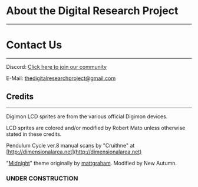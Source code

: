 # About the Digital Research Project
-----

# Contact Us
-----
Discord: [Click here to join our community](https://discord.gg/2Hu2AVT)

E-Mail: [thedigitalresearchproject@gmail.com](thedigitalresearchproject@gmail.com)

## Credits
-----
Digimon LCD sprites are from the various official Digimon devices.

LCD sprites are colored and/or modified by Robert Mato unless otherwise stated in these credits.

Pendulum Cycle ver.8 manual scans by "Cruithne" at [http://dimensionalarea.net](http://dimensionalarea.net)

"[Midnight](https://pages-themes.github.io/midnight/)" theme originally by [mattgraham](https://twitter.com/michigangraham). Modified by New Autumn.

### UNDER CONSTRUCTION
